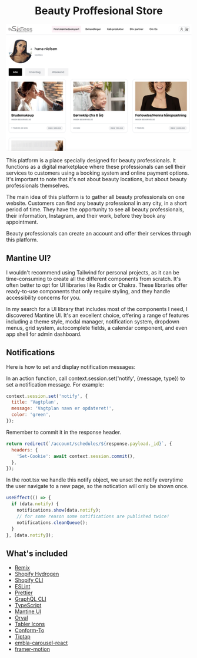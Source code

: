 <h1 align="center">Beauty Proffesional Store</h1>

<p align="center">
  <img src="https://github.com/jamalsoueidan/booking-store/blob/main/screens/artist.png?raw=true" width="600"/>
</p>

This platform is a place specially designed for beauty professionals. It functions as a digital marketplace where these professionals can sell their services to customers using a booking system and online payment options. It's important to note that it's not about beauty locations, but about beauty professionals themselves.

The main idea of this platform is to gather all beauty professionals on one website. Customers can find any beauty professional in any city, in a short period of time. They have the opportunity to see all beauty professionals, their information, Instagram, and their work, before they book any appointment.

Beauty professionals can create an account and offer their services through this platform.

## Mantine UI?

I wouldn't recommend using Tailwind for personal projects, as it can be time-consuming to create all the different components from scratch. It's often better to opt for UI libraries like Radix or Chakra. These libraries offer ready-to-use components that only require styling, and they handle accessibility concerns for you.

In my search for a UI library that includes most of the components I need, I discovered Mantine UI. It's an excellent choice, offering a range of features including a theme style, modal manager, notification system, dropdown menus, grid system, autocomplete fields, a calendar component, and even app shell for admin dashboard.

## Notifications

Here is how to set and display notification messages:

In an action function, call context.session.set('notify', {message, type}) to set a notification message. For example:

```js
context.session.set('notify', {
  title: 'Vagtplan',
  message: 'Vagtplan navn er opdateret!',
  color: 'green',
});
```

Remember to commit it in the response header.

```js
return redirect(`/account/schedules/${response.payload._id}`, {
  headers: {
    'Set-Cookie': await context.session.commit(),
  },
});
```

In the root.tsx we handle this notify object, we unset the notify everytime the user navigate to a new page, so the notication will only be shown once.

```js
useEffect(() => {
  if (data.notify) {
    notifications.show(data.notify);
    // for some reason some notifications are published twice!
    notifications.cleanQueue();
  }
}, [data.notify]);
```

## What's included

- [Remix](https://www.npmjs.com/package/remix)
- [Shopify Hydrogen](https://www.npmjs.com/package/@shopify/hydrogen)
- [Shopify CLI](https://www.npmjs.com/package/@shopify/cli)
- [ESLint](https://www.npmjs.com/package/eslint)
- [Prettier](https://www.npmjs.com/package/prettier)
- [GraphQL CLI](https://www.npmjs.com/package/@graphql-codegen/cli)
- [TypeScript](https://www.npmjs.com/package/typescript)
- [Mantine UI](https://www.npmjs.com/package/@mantine/core)
- [Orval](https://www.npmjs.com/package/orval)
- [Tabler Icons](https://www.npmjs.com/package/@tabler/icons)
- [Conform-To](https://github.com/edmundhung/conform)
- [Tiptap](https://github.com/ueberdosis/tiptap)
- [embla-carousel-react](https://www.npmjs.com/package/embla-carousel-react)
- [framer-motion](https://www.framer.com/motion/animation/)
